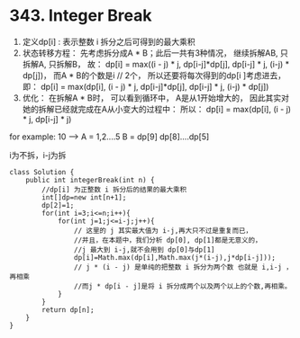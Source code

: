# 343. Integer Break



1. 定义dp\[i] : 表示整数 i 拆分之后可得到的最大乘积
2. 状态转移方程： 先考虑拆分成A \* B；此后一共有3种情况， 继续拆解AB, 只拆解A, 只拆解B， 故： dp\[i] = max((i - j) \* j, dp\[i-j]\*dp\[j], dp\[i-j] \* j, (i-j) \* dp\[j])， 而A \* B的个数是i // 2个， 所以还要将每次得到的dp\[i ]考虑进去， 即： dp\[i] = max(dp\[i], (i - j) \* j, dp\[i-j]\*dp\[j], dp\[i-j] \* j, (i-j) \* dp\[j])
3. 优化： 在拆解A \* B时， 可以看到循环中， A是从1开始增大的， 因此其实对她的拆解已经就完成在A从小变大的过程中： 所以： dp\[i] = max(dp\[i], (i - j) \* j, dp\[i-j] \* j)



for example: 10 --> A = 1,2....5  B = dp\[9] dp\[8]....dp\[5]

i为不拆，i-j为拆

```
class Solution {
    public int integerBreak(int n) {
        //dp[i] 为正整数 i 拆分后的结果的最大乘积
        int[]dp=new int[n+1];
        dp[2]=1;
        for(int i=3;i<=n;i++){
            for(int j=1;j<=i-j;j++){
                // 这里的 j 其实最大值为 i-j,再大只不过是重复而已，
                //并且，在本题中，我们分析 dp[0], dp[1]都是无意义的，
                //j 最大到 i-j,就不会用到 dp[0]与dp[1]
                dp[i]=Math.max(dp[i],Math.max(j*(i-j),j*dp[i-j]));
                // j * (i - j) 是单纯的把整数 i 拆分为两个数 也就是 i,i-j ，再相乘
                //而j * dp[i - j]是将 i 拆分成两个以及两个以上的个数,再相乘。
            }
        }
        return dp[n];
    }
}
```
